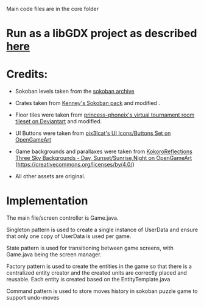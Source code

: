 
Main code files are in the core folder

# Run as a libGDX project as described [here](https://libgdx.badlogicgames.com/documentation/gettingstarted/Running%20and%20Debugging.html#html)

# Credits:

* Sokoban levels taken from the [sokoban archive](https://www.sourcecode.se/sokoban/levels)

* Crates taken from [Kenney's Sokoban pack](https://www.kenney.nl/assets/sokoban) and modified .

* Floor tiles were taken from [princess-phoneix's virtual tournament room tileset on Deviantart](https://www.deviantart.com/princess-phoenix/art/Virtual-tournament-room-tileset-656505643) and modified.

* UI Buttons were taken from [pix3Icat's UI Icons/Buttons Set on OpenGameArt](https://opengameart.org/content/ui-iconsbuttons-set)

* Game backgrounds and parallaxes were taken from [KokoroReflections Three Sky Backgrounds - Day, Sunset/Sunrise,Night on OpenGameArt](https://opengameart.org/content/three-sky-backgrounds-day-sunsetsunrise-night) (https://creativecommons.org/licenses/by/4.0/)

* All other assets are original.

# Implementation

The main file/screen controller is Game.java. 

Singleton pattern is used to create a single instance of UserData and ensure that only one copy of UserData is used per game.

State pattern is used for transitioning between game screens, with Game.java being the screen manager.

Factory pattern is used to create the entities in the game so that there is a centralized entity creator and the created units are correctly placed and reusable.
Each entity is created based on the EntityTemplate.java

Command pattern is used to store moves history in sokoban puzzle game to support undo-moves

